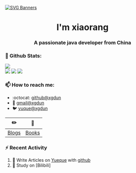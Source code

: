 [![SVG Banners](https://svg-banners.vercel.app/api?type=origin&text1=Welcom💖&width=1000&height=400)](https://github.com/Akshay090/svg-banners)

<h1 align="center">I'm xiaorang</h1>
<h3 align="center">A passionate java developer from China</h3>

### 🌈 Github Stats:
<a href="https://count.getloli.com"><img align="center" src="https://count.getloli.com/get/@xgdun?theme=rule34"></a><br>
<img src = "https://github-readme-stats.vercel.app/api?username=xgdun&bg_color=30,e96443,904e95&title_color=fff&text_color=fff">
<img src = "http://github-readme-streak-stats.herokuapp.com?user=xgdun&theme=dracula">
<img src = "https://github-profile-summary-cards.vercel.app/api/cards/profile-details?username=xgdun&theme=monokai">

### 📫 How to reach me:
- :octocat: [github@xgdun](https://github.com/xgdun)
- :email: [gmail@xgdun](mailto:dunxg@foxmail.com)
- :bird: [yuque@xgdun](https://www.yuque.com/xgdun)


| :pencil2: | :book:  |
| --- | --- |
| [Blogs](https://xgdun.github.io/) | [Books](https://www.yuque.com/xihuanxiaorang/java) |

### ⚡ Recent Activity
<!--START_SECTION:activity-->
1. 🍭 Write Articles on [Yueque](https://www.yuque.com/xgdun/java) with [github](https://github.com/xgdun/)
2. 🍹 Study on [Bilibili]
<!--END_SECTION:activity-->

<!---
**xgdun/xgdun** is a ✨ _special_ ✨ repository because its `README.md` (this file) appears on your GitHub profile.
You can click the Preview link to take a look at your changes.

Here are some ideas to get you started:

- 👋 Hi, I’m @xgdun
- 🔭 I’m currently working on ...
- 🌱 I’m currently learning ...
- 👯 I’m looking to collaborate on ...
- 🤔 I’m looking for help with ...
- 👀 I’m interested in ...
- 💬 Ask me about ...
- 📫 How to reach me: ...
- 😄 Pronouns: ...
- ⚡ Fun fact: ...
--->
